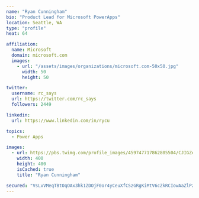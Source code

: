 ```yaml
---
name: "Ryan Cunningham"
bio: "Product Lead for Microsoft PowerApps"
location: Seattle, WA
type: "profile"
heat: 64

affiliation:
  name: Microsoft
  domain: microsoft.com
  images:
    - url: "/assets/images/organizations/microsoft.com-50x50.jpg"
      width: 50
      height: 50

twitter:
  username: rc_says
  url: https://twitter.com/rc_says
  followers: 2449

linkedin:
  url: https://www.linkedin.com/in/rycu

topics:
  - Power Apps

images:
  - url: https://pbs.twimg.com/profile_images/459747717862805504/CJIGZejd_400x400.png
    width: 400
    height: 400
    isCached: true
    title: "Ryan Cunningham"

secured: "VsLvVMeqTBtOqOAx3hk1ZDOjF0or4yCeuXfCSzGRgKiMtV6cZkRCIowAaZlPzXJtG+SPpU/8wFPjcMEBBF1PKoa5hQFuNpx/6HNMRn1drRl8HXRxamj2vcZVxClpOsAz3K93rRFLQzbUGRJojKc5ZOZFRqnY24kDQj2N4JPLQaEAsmxuUMWjeU1Y+0v0Xv/jsCb0FgjTFEyYbSrlPw/KoRRVyaWWUtXAMvwibRITRhnbU4Epg0kZZYVX+uJMwkKtKYuQ0i6JDsK4vbJINTyU7m5biaAQlQTJw2MLfM1e63o9X7mmy/tVTIdCdk9RSTag7EXvN5Hu0i111UtTX6PjM07OBvxH3651LwSmoqY7l7ac4B+tYYMOZzzs3qhP3ItQbO9pzkuv2hnktCQzjKztwCRa3rH9hiIT2YDVWCr9eK0=;vpoqWtFCCLp5pZxsaUonEw=="
---
```


